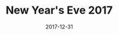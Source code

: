 ---
title: "New Year's Eve 2017"
date: 2017-12-31
caption: "Base: LA Colors Circuits, accent: Sally Hansen Go For Gold"
img: /images/nails/new-years-eve-2017.jpg
---